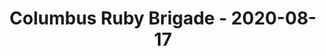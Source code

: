 ---
layout: post
title: Columbus Ruby Brigade - 2020-08-17
datetime: '2020-08-17 18:00:00 -0400'
name: Columbus Ruby Brigade
external_url: https://www.meetup.com/columbusrb/events/qnjhsrybclbwb/
online_event: true
year_month: 2020-08
---